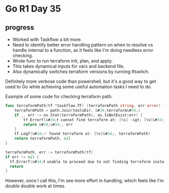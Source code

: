 # Go R1 Day 35


## progress

- Worked with Taskflow a bit more.
- Need to identify better error handling pattern on when to resolve vs handle internal to a function, as it feels like I&#39;m doing needless error checking.
- Wrote func to run terraform init, plan, and apply.
- This takes dynamical inputs for vars and backend file.
- Also dynamically switches terraform versions by running tfswitch.

Definitely more verbose code than powershell, but it&#39;s a good way to get used to Go while achieving some useful automation tasks I need to do.

Example of some code for checking terraform path.

```go
func terraformPath(tf *taskflow.TF) (terraformPath string, err error) {
	terraformPath = path.Join(toolsDir, &#34;terraform&#34;)
	if _, err := os.Stat(terraformPath); os.IsNotExist(err) {
		tf.Errorf(&#34;❗ cannot find terraform at: [%s] -&gt; [%v]&#34;, terraformPath, err)
		return &#34;&#34;, err
	}
	tf.Logf(&#34;✅ found terraform at: [%s]&#34;, terraformPath)
	return terraformPath, nil
}
```

```go
terraformPath, err := terraformPath(tf)
if err != nil {
  tf.Errorf(&#34;❗ unable to proceed due to not finding terraform installed [%v]&#34;, err)
  return
}
```

However, once I call this, I&#39;m see more effort in handling, which feels like I&#39;m double double work at times.

